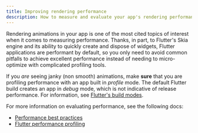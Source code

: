 ```yaml
---
title: Improving rendering performance
description: How to measure and evaluate your app's rendering performance.
---
```


Rendering animations in your app is one of the most cited
topics of interest when it comes to measuring performance. 
Thanks, in part, to Flutter's Skia engine and its ability
to quickly create and dispose of widgets, 
Flutter applications are performant by default,
so you only need to avoid common pitfalls to achieve
excellent performance instead of needing to micro-optimize
with complicated profiling tools.

If you _are_ seeing janky (non smooth) animations, make
**sure** that you are profiling performance with an
app built in _profile_ mode.
The default Flutter build creates an app in _debug_ mode, 
which is not indicative of release performance.
For information,
see [Flutter's build modes](/docs/testing/build-modes).

For more information on evaluating performance,
see the following docs:

* [Performance best practices](/docs/perf/rendering/best-practices)
* [Flutter performance profiling](/docs/perf/rendering/ui-performance) 

